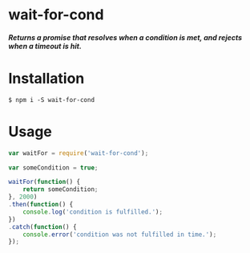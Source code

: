 # wait-for-cond
##### Returns a promise that resolves when a condition is met, and rejects when a timeout is hit.

# Installation
```shell
$ npm i -S wait-for-cond
```

# Usage

```javascript
var waitFor = require('wait-for-cond');

var someCondition = true;

waitFor(function() {
    return someCondition;
}, 2000)
.then(function() {
    console.log('condition is fulfilled.');
})
.catch(function() {
    console.error('condition was not fulfilled in time.');
});
